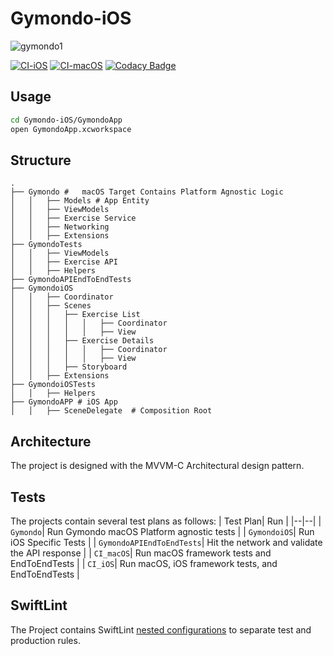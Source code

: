 # Gymondo-iOS
![gymondo1](https://github.com/alielsokary/Gymondo-iOS/assets/11244927/340adf61-d61a-4ccc-afbb-c87147d1cee0)


[![CI-iOS](https://github.com/alielsokary/Gymondo-iOS/actions/workflows/CI-iOS.yml/badge.svg)](https://github.com/alielsokary/Gymondo-iOS/actions/workflows/CI-iOS.yml)
[![CI-macOS](https://github.com/alielsokary/Gymondo-iOS/actions/workflows/CI-macOS.yml/badge.svg)](https://github.com/alielsokary/Gymondo-iOS/actions/workflows/CI-macOS.yml)
[![Codacy Badge](https://app.codacy.com/project/badge/Grade/681d6d9924fe4735bd3490f84377e3c1)](https://app.codacy.com/gh/alielsokary/Gymondo-iOS/dashboard)

## Usage

```bash
cd Gymondo-iOS/GymondoApp
open GymondoApp.xcworkspace
```

## Structure
```
.
├── Gymondo #	macOS Target Contains Platform Agnostic Logic
│   │	├── Models # App Entity
│   │	├── ViewModels  
│   │	├── Exercise Service
│   │	├── Networking
│   │	├── Extensions
├── GymondoTests
│   │	├── ViewModels   
│   │	├── Exercise API   
│   │	├── Helpers
├── GymondoAPIEndToEndTests
├── GymondoiOS
│   │	├── Coordinator 
│   │	├── Scenes 
│   │	│   ├── Exercise List 
│   │	│   │	│	├── Coordinator 
│   │	│   │	│	├── View
│   │	│   ├── Exercise Details 
│   │	│   │	│	├── Coordinator 
│   │	│   │	│	├── View
│   │	│   ├── Storyboard
│   │	├── Extensions 
├── GymondoiOSTests
│   │	├── Helpers 
├── GymondoAPP # iOS App
│   │	├── SceneDelegate  # Composition Root
```

## Architecture 
The project is designed with the MVVM-C Architectural design pattern.

## Tests
The projects contain several test plans as follows:
| Test Plan| Run |
|--|--|
| `Gymondo`| Run Gymondo macOS Platform agnostic tests  |
| `GymondoiOS`| Run iOS Specific Tests  |
| `GymondoAPIEndToEndTests`| Hit the network and validate the API response  |
| `CI_macOS`| Run macOS framework tests and EndToEndTests  |
| `CI_iOS`| Run macOS, iOS framework tests, and EndToEndTests  |

## SwiftLint
The Project contains SwiftLint [nested  configurations](https://github.com/realm/SwiftLint#nested-configurations) to separate test and production rules.
